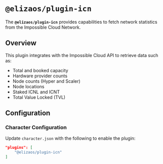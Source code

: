 # `@elizaos/plugin-icn`

The **`@elizaos/plugin-icn`** provides capabilities to fetch network statistics from the Impossible Cloud Network.

## Overview

This plugin integrates with the Impossible Cloud API to retrieve data such as:

- Total and booked capacity
- Hardware provider counts
- Node counts (Hyper and Scaler)
- Node locations
- Staked ICNL and ICNT
- Total Value Locked (TVL)

## Configuration

### Character Configuration

Update `character.json` with the following to enable the plugin:

```json
"plugins": [
    "@elizaos/plugin-icn"
]
```
